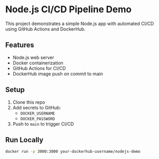 # Node.js CI/CD Pipeline Demo

This project demonstrates a simple Node.js app with automated CI/CD using GitHub Actions and DockerHub.

## Features

- Node.js web server
- Docker containerization
- GitHub Actions for CI/CD
- DockerHub image push on commit to main

## Setup

1. Clone this repo
2. Add secrets to GitHub:
   - `DOCKER_USERNAME`
   - `DOCKER_PASSWORD`
3. Push to `main` to trigger CI/CD

## Run Locally

```bash
docker run -p 3000:3000 your-dockerhub-username/nodejs-demo
```
